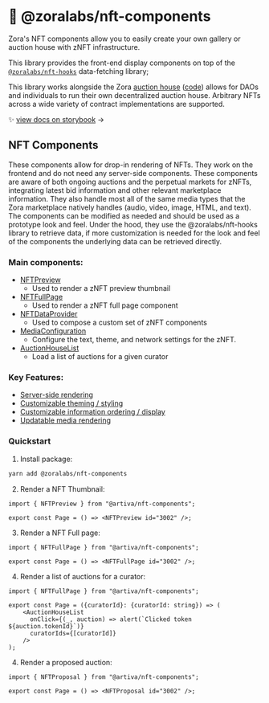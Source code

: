 # 💅 @zoralabs/nft-components

Zora's NFT components allow you to easily create your own gallery or auction house with zNFT infrastructure.

This library provides the front-end display components on top of the [`@zoralabs/nft-hooks`](https://github.com/ourzora/nft-hooks) data-fetching library;

This library works alongside the Zora [auction house](https://zora.mirror.xyz/9mQ9AeJK84USTnQ9eBY4Sc7s1bi0N8RoZd3Oy4q82FM) ([code](https://github.com/ourzora/auction-house)) allows for DAOs and individuals to run their own decentralized auction house. Arbitrary NFTs across a wide variety of contract implementations are supported.

✨ [view docs on storybook](https://ourzora.github.io/nft-components) →

## NFT Components

These components allow for drop-in rendering of NFTs. They work on the frontend and do not need any server-side components. These components are aware of both ongoing auctions and the perpetual markets for zNFTs, integrating latest bid information and other relevant marketplace information. They also handle most all of the same media types that the Zora marketplace natively handles (audio, video, image, HTML, and text). The components can be modified as needed and should be used as a prototype look and feel. Under the hood, they use the @zoralabs/nft-hooks library to retrieve data, if more customization is needed for the look and feel of the components the underlying data can be retrieved directly.

### Main components:

- [NFTPreview](https://ourzora.github.io/nft-components?path=/docs/renderer-nftpreview--image)
  - Used to render a zNFT preview thumbnail
- [NFTFullPage](https://ourzora.github.io/nft-components?path=/docs/renderer-nftfull--image)
  - Used to render a zNFT full page component
- [NFTDataProvider](https://ourzora.github.io/nft-components?path=/story/renderer-nftdataprovider--page)
  - Used to compose a custom set of zNFT components
- [MediaConfiguration](https://ourzora.github.io/nft-components?path=/story/renderer-mediaconfiguration--page)
  - Configure the text, theme, and network settings for the zNFT.
- [AuctionHouseList](https://ourzora.github.io/nft-components?path=/docs/renderer-auctionhouselist--images)
  - Load a list of auctions for a given curator

### Key Features:

- [Server-side rendering](https://ourzora.github.io/nft-components?path=/story/about-serverrendering--page)
- [Customizable theming / styling](https://ourzora.github.io/nft-components?path=/story/theming-previewcomponent--preview-card)
- [Customizable information ordering / display](https://ourzora.github.io/nft-components?path=/story/renderer-about--page)
- [Updatable media rendering](https://ourzora.github.io/nft-components?path=/story/about-customcomponentdocs--page)

### Quickstart

1. Install package:
```bash
yarn add @zoralabs/nft-components
```

2. Render a NFT Thumbnail:

```tsx
import { NFTPreview } from "@artiva/nft-components";

export const Page = () => <NFTPreview id="3002" />;
```

3. Render a NFT Full page:

```tsx
import { NFTFullPage } from "@artiva/nft-components";

export const Page = () => <NFTFullPage id="3002" />;
```

4. Render a list of auctions for a curator:

```tsx
import { NFTFullPage } from "@artiva/nft-components";

export const Page = ({curatorId}: {curatorId: string}) => (
    <AuctionHouseList
      onClick={(_, auction) => alert(`Clicked token ${auction.tokenId}`)}
      curatorIds={[curatorId]}
    />
);
```


4. Render a proposed auction:

```tsx
import { NFTProposal } from "@artiva/nft-components";

export const Page = () => <NFTProposal id="3002" />;
```

